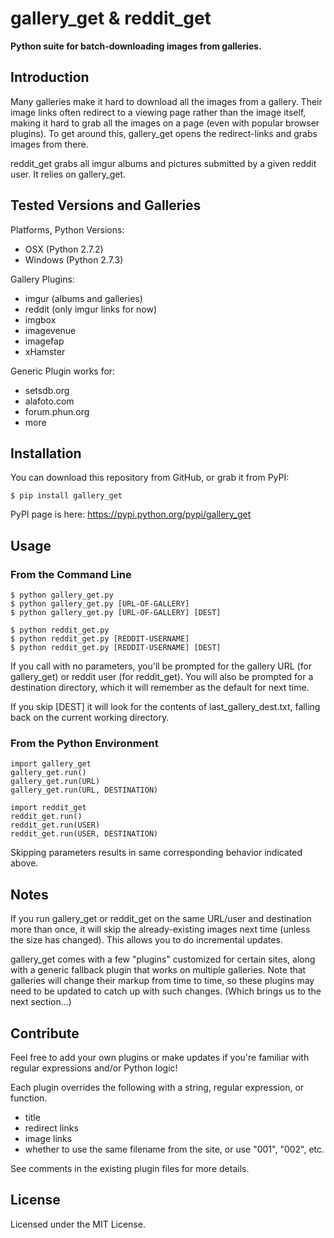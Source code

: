 # gallery_get & reddit_get

**Python suite for batch-downloading images from galleries.**

## Introduction

Many galleries make it hard to download all the images from a gallery.  Their image links often redirect to a viewing page rather than the image itself, making it hard to grab all the images on a page (even with popular browser plugins).  To get around this, gallery_get opens the redirect-links and grabs images from there.

reddit_get grabs all imgur albums and pictures submitted by a given reddit user.  It relies on gallery_get.


## Tested Versions and Galleries

Platforms, Python Versions:

* OSX (Python 2.7.2)
* Windows (Python 2.7.3)

Gallery Plugins:

* imgur (albums and galleries)
* reddit (only imgur links for now)
* imgbox
* imagevenue
* imagefap
* xHamster

Generic Plugin works for:

* setsdb.org
* alafoto.com
* forum.phun.org
* more

## Installation

You can download this repository from GitHub, or grab it from PyPI:

```
$ pip install gallery_get
```

PyPI page is here: https://pypi.python.org/pypi/gallery_get

## Usage

### From the Command Line
 
```
$ python gallery_get.py
$ python gallery_get.py [URL-OF-GALLERY]
$ python gallery_get.py [URL-OF-GALLERY] [DEST]
```

```
$ python reddit_get.py
$ python reddit_get.py [REDDIT-USERNAME]
$ python reddit_get.py [REDDIT-USERNAME] [DEST]
```

If you call with no parameters, you'll be prompted for the gallery URL (for gallery_get) or reddit user (for reddit_get).  You will also be prompted for a destination directory, which it will remember as the default for next time.

If you skip [DEST] it will look for the contents of last_gallery_dest.txt, falling back on the current working directory.

### From the Python Environment

```
import gallery_get
gallery_get.run()
gallery_get.run(URL)
gallery_get.run(URL, DESTINATION)
```

```
import reddit_get
reddit_get.run()
reddit_get.run(USER)
reddit_get.run(USER, DESTINATION)
```
Skipping parameters results in same corresponding behavior indicated above.

## Notes

If you run gallery_get or reddit_get on the same URL/user and destination more than once, it will skip the already-existing images next time (unless the size has changed).  This allows you to do incremental updates.

gallery_get comes with a few "plugins" customized for certain sites, along with a generic fallback plugin that works on multiple galleries.  Note that galleries will change their markup from time to time, so these plugins may need to be updated to catch up with such changes.  (Which brings us to the next section...)


## Contribute

Feel free to add your own plugins or make updates if you're familiar with regular expressions and/or Python logic!

Each plugin overrides the following with a string, regular expression, or function.

- title
- redirect links
- image links
- whether to use the same filename from the site, or use "001", "002", etc.

See comments in the existing plugin files for more details.


## License

Licensed under the MIT License.
